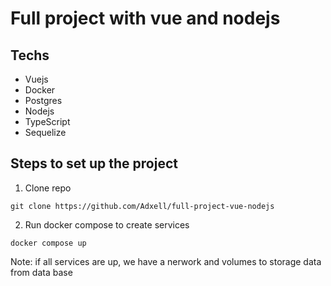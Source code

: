 # Full project with vue and nodejs

## Techs

- Vuejs
- Docker
- Postgres
- Nodejs
- TypeScript
- Sequelize

## Steps to set up the project

1. Clone repo

```
git clone https://github.com/Adxell/full-project-vue-nodejs
```

2. Run docker compose to create services

```
docker compose up
```

Note: if all services are up, we have a nerwork and volumes to storage data from data base
